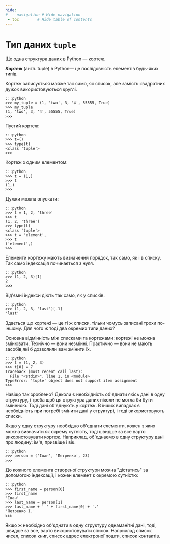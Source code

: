 ```yaml
---
hide:
#  - navigation # Hide navigation
 - toc        # Hide table of contents
---
```


# Тип даних `tuple`

Ще одна структура даних в Python — кортеж. 

***Кортеж*** (англ. tuple) в Python— це послідовність елементів будь-яких типів. 

Кортеж записується майже так само, як список, але замість квадратних дужок використовуються круглі.

	:::python
	>>> my_tuple = (1, 'two', 3, '4', 55555, True)
	>>> my_tuple
	(1, 'two', 3, '4', 55555, True)
	>>>
	
Пустий кортеж:

	:::python
	>>> t=()
	>>> type(t)
	<class 'tuple'>
	>>>
	
Кортеж з одним елементом:

	:::python
	>>> t = (1,)
	>>> t
	(1,)
	>>>
	
Дужки можна опускати:

	:::python
	>>> t = 1, 2, 'three'
	>>> t
	(1, 2, 'three')
	>>> type(t)
	<class 'tuple'>
	>>> t = 'element',
	>>> t
	('element',)
	>>>

<!--	
Якщо умовно кортеж можна представити як "упаковані разом значення", 
то можна виконати і зворотню дію — "розпакувати" кортеж:

	:::python
	>>> t = 1, 'text', False
	>>> t
	(1, 'text', False)
	>>> number, string, boolean = t
	>>> number
	1
	>>> string
	'text'
	>>> boolean
	False
	>>> a, b, c = 1, 2, 3
	>>> b
	2
	>>> c
	3
	>>>
	
Поміняти значеннями дві змінні? Легко!

	:::python
	>>> a = 7
	>>> b = 'text'
	>>> a, b = b, a
	>>> a
	'text'
	>>> b
	7
	>>>
-->

Елементи кортежу мають визначений порядок, так само, як і в списку. Так само індексація починається з нуля.

	:::python
	>>> (1, 2, 3)[1]
	2
	>>>

Від'ємні індекси діють так само, як у списків.

	:::python
	>>> (1, 2, 3, 'last')[-1]
	'last'

Здається що кортежі — це ті ж списки, 
тільки чомусь записані трохи по-іншому. 
Для чого ж тоді два окремих типи даних? 
	
Основна відмінність між списками та кортежами: кортежі не можна змінювати. 
Технічно — вони незмінні. Практично — вони не мають засобів,які б дозволили вам змінити їх. 

	:::python
	>>> t = (1, 2, 3)
	>>> t[0] = 7
	Traceback (most recent call last):
	  File "<stdin>", line 1, in <module>
	TypeError: 'tuple' object does not support item assignment
	>>>

Навіщо так зроблено? 
Деколи є необхідність об'єднати якісь дані в одну структуру, 
і треба щоб ця структура даних ніколи не могла би бути зміненою. 
Тоді дані об'єднують у кортеж. 
В інших випадках є необхідність при потребі змінити дані у структурі, 
і тоді використовують списки. 

Якщо у одну структуру необхідно об'єднати елементи, кожен з яких можна визначити як окрему сутність, 
тоді швидше за все варто використовувати кортеж. 
Наприклад, об'єднаємо в одну структуру дані про людину: 
ім'я, призвіще і вік. 

	:::python
	>>> person = ('Іван', 'Петренко', 23)
	>>>
	
До кожного елемента створеної структури можна "дістатись" за допомогою індексації, 
і кожен елемент є окремою сутністю:

	:::python
	>>> first_name = person[0]
	>>> first_name
	'Іван'
	>>> last_name = person[1]
	>>> last_name + ' ' + first_name[0] + '.'
	'Петренко І.'
	>>>

Якщо ж необхідно об'єднати в одну структуру однаманітні дані, 
тоді, швидше за все, варто використовувати список. 
Наприклад список чисел, список книг, список адрес електроної пошти, список контактів.
